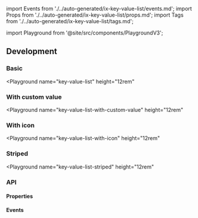 import Events from './../auto-generated/ix-key-value-list/events.md';
import Props from './../auto-generated/ix-key-value-list/props.md';
import Tags from './../auto-generated/ix-key-value-list/tags.md';

import Playground from '@site/src/components/PlaygroundV3';

## Development

<Tags />

### Basic

<Playground
name="key-value-list" height="12rem"
>
</Playground>

### With custom value

<Playground
name="key-value-list-with-custom-value"
height="12rem"
>
</Playground>

### With icon

<Playground
name="key-value-list-with-icon"
height="12rem"
>
</Playground>

### Striped

<Playground
name="key-value-list-striped"
height="12rem"
>
</Playground>

### API

#### Properties

<Props />

#### Events

<Events />
